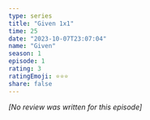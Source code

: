 ```yaml
---
type: series
title: "Given 1x1"
time: 25
date: "2023-10-07T23:07:04"
name: "Given"
season: 1
episode: 1
rating: 3
ratingEmoji: ⭐️⭐️⭐️
share: false
---
```


*[No review was written for this episode]*
